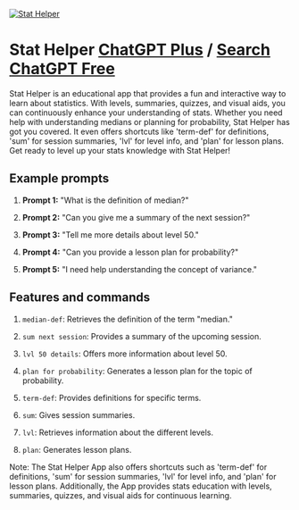
[![Stat Helper](https://files.oaiusercontent.com/file-aIBppXcVDjGUBToVdwiuiCKI?se=2123-10-17T14%3A44%3A48Z&sp=r&sv=2021-08-06&sr=b&rscc=max-age%3D31536000%2C%20immutable&rscd=attachment%3B%20filename%3D414b610f-3e11-4dbc-a732-d4df82518987.png&sig=ZSMy1GmVVc7Kf9V/fi0eAaNXefgflVQzx7PQoFy0DQs%3D)](https://chat.openai.com/g/g-UTetN1v4g-stat-helper)

# Stat Helper [ChatGPT Plus](https://chat.openai.com/g/g-UTetN1v4g-stat-helper) / [Search ChatGPT Free](https://gptcall.net/index.html#/?search=Stat%20Helper)

Stat Helper is an educational app that provides a fun and interactive way to learn about statistics. With levels, summaries, quizzes, and visual aids, you can continuously enhance your understanding of stats. Whether you need help with understanding medians or planning for probability, Stat Helper has got you covered. It even offers shortcuts like 'term-def' for definitions, 'sum' for session summaries, 'lvl' for level info, and 'plan' for lesson plans. Get ready to level up your stats knowledge with Stat Helper!

## Example prompts

1. **Prompt 1:** "What is the definition of median?"

2. **Prompt 2:** "Can you give me a summary of the next session?"

3. **Prompt 3:** "Tell me more details about level 50."

4. **Prompt 4:** "Can you provide a lesson plan for probability?"

5. **Prompt 5:** "I need help understanding the concept of variance."

## Features and commands

1. `median-def`: Retrieves the definition of the term "median."

2. `sum next session`: Provides a summary of the upcoming session.

3. `lvl 50 details`: Offers more information about level 50.

4. `plan for probability`: Generates a lesson plan for the topic of probability.

5. `term-def`: Provides definitions for specific terms.

6. `sum`: Gives session summaries.

7. `lvl`: Retrieves information about the different levels.

8. `plan`: Generates lesson plans.

Note: The Stat Helper App also offers shortcuts such as 'term-def' for definitions, 'sum' for session summaries, 'lvl' for level info, and 'plan' for lesson plans. Additionally, the App provides stats education with levels, summaries, quizzes, and visual aids for continuous learning.


